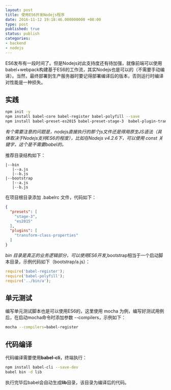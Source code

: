 ```yaml
---
layout: post
title: 使用ES6开发Nodejs程序
date: 2016-11-12 19:18:46.000000000 +08:00
type: post
published: true
status: publish
categories:
- backend
- nodejs
---
```

ES6发布有一段时间了。但是Nodejs对此支持度还有待加强，就像前端可以使用babel+webpack构建基于ES6的工作流，其实Nodejs也是可以的（不需要手动编译）。当然，最终部署到生产服务器时要记得部署编译后的版本，否则运行时编译对性能是一种损失。
## 实践

```bash
npm init -y
npm install babel-core babel-register babel-polyfill --save
npm install babel-preset-es2015 babel-preset-stage-3  babel-plugin-transform-class-properties --save
```

*有个需要注意的问题是，nodejs直接执行的那个js文件还是得用原生JS语法（具体取决于Nodejs支持ES6的程度），比如在Nodejs v4.2.6下，可以使用 const 关键字，这个是不需要babel的。*

推荐目录结构如下：

```
|--bin
   |--a.js
   |--b.js
|--bootstrap
   |--a.js
   |--b.js
```

在项目根目录添加 .babelrc 文件，代码如下：

```json
{
  "presets": [
    "stage-3",
    "es2015"
  ],
  "plugins": [
    "transform-class-properties"
  ]
}
```

*bin 目录是真正的业务逻辑部分，可以使用ES6开发*,bootstrap相当于一个启动脚本目录，示例代码如下（bootstrap/a.js）：

```javascript
require('babel-register');
require('babel-polyfill');
require('../bin/a');
```

## 单元测试
编写单元测试脚本也是可以使用ES6的，这里使用 mocha 为例，编写好测试用例后，在启动mocha命令时添加参数 --compilers，示例如下：

```bash
mocha --compilers=babel-register
```

## 代码编译
代码编译需要使用**babel-cli**，终端执行：

```bash
npm install babel-cli --save-dev
babel bin -d lib
```

执行完毕后babel会自动生成**lib**目录，该目录为编译后的代码。